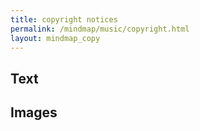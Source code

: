 ```yaml
---
title: copyright notices
permalink: /mindmap/music/copyright.html
layout: mindmap_copy
---
```


## Text ##

## Images ##
